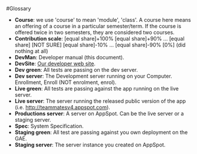 #Glossary

+ **Course**: we use 'course' to mean 'module', 'class'. A course here means an offering of a course in a particular semester/term. If the course is offered twice in two semesters, they are considered two courses.
+ **Contribution scale**:
[equal share]+100%
[equal share]+90%
...
[equal share]
[NOT SURE]
[equal share]-10%
...
[equal share]-90%
[0%] (did nothing at all)
+ **DevMan**: Developer manual (this document).
+ **DevSite**: [Our developer web site](https://github.com/TEAMMATES/repo).
+ **Dev green**: All tests are passing on the dev server.
+ **Dev server**: The Development server running on your Computer.
Enrollment, Enroll (NOT enrolment, enrol).
+ **Live green**: All tests are passing against the app running on the live server.
+ **Live server**: The server running the released public version of the app (i.e. http://teammatesv4.appspot.com).
+ **Productions server**: A server on AppSpot. Can be the live server or a staging server.
+ **Spec**: System Specification.
+ **Staging green**: All test are passing against you own deployment on the GAE.
+ **Staging server**: The server instance you created on AppSpot.
